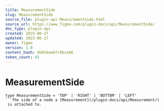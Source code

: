 ```yaml
---
title: MeasurementSide
slug: MeasurementSide
source_file: plugin-api-MeasurementSide.html
source_url: https://www.figma.com/plugin-docs/api/MeasurementSide/
doc_type: plugin-api
created: 2025-06-27
updated: 2025-06-27
owner: figma
version: 1.0
content_hash: 4b65daebfc9bcab6
token_count: 42
---
```

# MeasurementSide

```
type MeasurementSide = 'TOP' | 'RIGHT' | 'BOTTOM' | 'LEFT'
```The side of a node a [Measurement](/plugin-docs/api/Measurement/)
 is attached to.